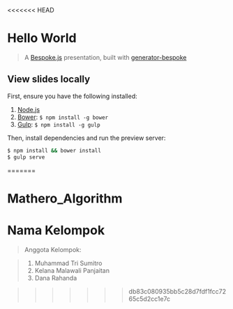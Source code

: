 <<<<<<< HEAD
# Hello World
> A [Bespoke.js](http://markdalgleish.com/projects/bespoke.js) presentation, built with [generator-bespoke](https://github.com/markdalgleish/generator-bespoke)

## View slides locally

First, ensure you have the following installed:

1. [Node.js](http://nodejs.org)
2. [Bower](http://bower.io): `$ npm install -g bower`
3. [Gulp](http://gulpjs.com): `$ npm install -g gulp`

Then, install dependencies and run the preview server:

```bash
$ npm install && bower install
$ gulp serve
```
=======
# Mathero_Algorithm 

# Nama Kelompok
> Anggota Kelompok:
 
 > 1. Muhammad Tri Sumitro
 > 2. Kelana Malawali Panjaitan 
> 3. Dana Rahanda                
 

>>>>>>> db83c080935bb5c28d7fdf1fcc7265c5d2cc1e7c
